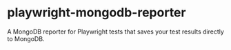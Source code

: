 # playwright-mongodb-reporter
A MongoDB reporter for Playwright tests that saves your test results directly to MongoDB.
